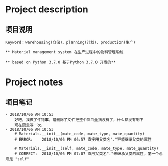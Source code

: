 # Project description
## 项目说明

    Keyword：warehousing(仓储)、planning(计划)、production(生产)
     
    ** Material management system 在生产过程中的物料管理系统
       
    ** based on Python 3.7.0 基于Python 3.7.0 开发的**

# Project notes 
## 项目笔记
    - 2018/10/06 AM 10:53
        好吧，我做了件错事，错删除了文件把整个项目全搞没有了，什么都没有剩下
        现在要重写一次，
    - 2018/10/06 AM 10:53
    	# Materials.__init__(mate_code, mate_type, mate_quantity)
		# ERROR:	2018/10/06 PM 06:57 直接用父类名"."不能继承父类的属性
		
		# Materials.__init__(self, mate_code, mate_type, mate_quantity)
		# CORRECT:	2018/10/06 PM 07:07 直用父类名"."来继承父类的属性，第一个必须是 "self"
		